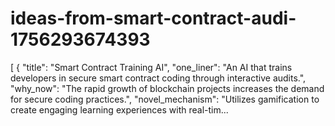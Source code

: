 # ideas-from-smart-contract-audi-1756293674393
[ { "title": "Smart Contract Training AI", "one_liner": "An AI that trains developers in secure smart contract coding through interactive audits.", "why_now": "The rapid growth of blockchain projects increases the demand for secure coding practices.", "novel_mechanism": "Utilizes gamification to create engaging learning experiences with real-tim...
